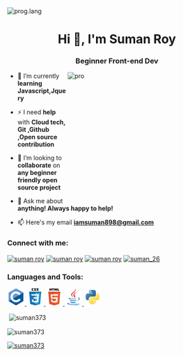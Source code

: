 <img src="https://www.educative.io/cdn-cgi/image/f=auto,fit=contain,w=1200/api/page/6096075812241408/image/download/6443342641496064" align="center" width="100%" height="350" alt="prog.lang"> 
<h1 align="center">Hi 👋, I'm Suman Roy</h1>
<h3 align="center">Beginner Front-end Dev</h3>
<img src="https://previews.agefotostock.com/previewimage/medibigoff/28eaaad085310d17573cf916fa8995e6/esy-025689283.jpg" align="right" alt="pro" height="300" width="365">



- 🌱 I’m currently **learning** **Javascript,Jquery**

- ⚡ I need **help** with **Cloud tech, Git ,Github ,Open source contribution**  

- 👯 I’m looking to **collaborate** on **any beginner friendly open source project**

- 💬 Ask me about **anything! Always happy to help!**

- 📫 Here's my email **iamsuman898@gmail.com**



<h3 align="left">Connect with me:</h3>
<p align="left">
<a href="https://codepen.io/suman roy" target="blank"><img align="center" src="https://raw.githubusercontent.com/rahuldkjain/github-profile-readme-generator/master/src/images/icons/Social/codepen.svg" alt="suman roy" height="30" width="40" /></a>
<a href="https://linkedin.com/in/SumanRoy2001" target="blank"><img align="center" src="https://raw.githubusercontent.com/rahuldkjain/github-profile-readme-generator/master/src/images/icons/Social/linked-in-alt.svg" alt="suman roy" height="30" width="40" /></a>
<a href="https://fb.com/Suman Roy" target="blank"><img align="center" src="https://raw.githubusercontent.com/rahuldkjain/github-profile-readme-generator/master/src/images/icons/Social/facebook.svg" alt="suman roy" height="30" width="40" /></a>
<a href="https://www.codechef.com/users/suman_26" target="blank"><img align="center" src="https://cdn.jsdelivr.net/npm/simple-icons@3.1.0/icons/codechef.svg" alt="suman_26" height="30" width="40" /></a>
</p>

<h3 align="left">Languages and Tools:</h3>
<p align="left"> <a href="https://www.cprogramming.com/" target="_blank" rel="noreferrer"> <img src="https://raw.githubusercontent.com/devicons/devicon/master/icons/c/c-original.svg" alt="c" width="40" height="40"/> </a> <a href="https://www.w3schools.com/css/" target="_blank" rel="noreferrer"> <img src="https://raw.githubusercontent.com/devicons/devicon/master/icons/css3/css3-original-wordmark.svg" alt="css3" width="40" height="40"/> </a> <a href="https://www.w3.org/html/" target="_blank" rel="noreferrer"> <img src="https://raw.githubusercontent.com/devicons/devicon/master/icons/html5/html5-original-wordmark.svg" alt="html5" width="40" height="40"/> </a> <a href="https://www.java.com" target="_blank" rel="noreferrer"> <img src="https://raw.githubusercontent.com/devicons/devicon/master/icons/java/java-original.svg" alt="java" width="40" height="40"/> </a> <a href="https://www.python.org" target="_blank" rel="noreferrer"> <img src="https://raw.githubusercontent.com/devicons/devicon/master/icons/python/python-original.svg" alt="python" width="40" height="40"/> </a> </p>

<p>&nbsp;<img align="center" src="https://github-readme-stats.vercel.app/api?username=suman373&show_icons=true&locale=en" alt="suman373" /></p>

<p><img align="center" src="https://github-readme-streak-stats.herokuapp.com/?user=suman373&" alt="suman373" /></p>

<p align="left"> <a href="https://github.com/ryo-ma/github-profile-trophy"><img src="https://github-profile-trophy.vercel.app/?username=suman373" alt="suman373"></a> </p>


